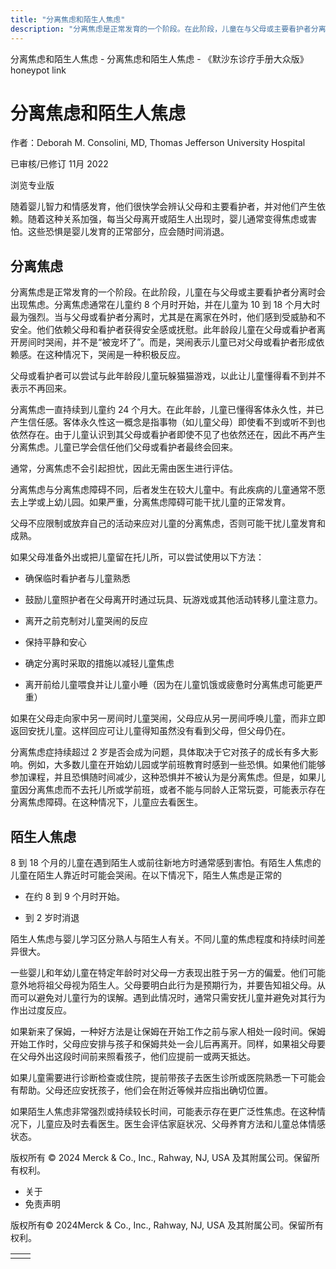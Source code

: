 ```yaml
---
title: "分离焦虑和陌生人焦虑"
description: "分离焦虑是正常发育的一个阶段。在此阶段，儿童在与父母或主要看护者分离时会出现焦虑。分离焦虑通常在儿童约 8 个月时开始，并在儿童为 10 到 18 个月大时最为强烈。当与父母或看护者分离时，尤其是在离家在外时，他们感到受威胁和不安全。他们依赖父母和看护者获得安全感或抚慰。此年龄段儿童在父母或看护者离开房间时哭闹，并不是“被宠坏了”。而是，哭闹表示儿童已对父母或看护者形成依赖感。在这种情况下，哭闹是一种积极反应。"
---
```


﻿分离焦虑和陌生人焦虑 \- 分离焦虑和陌生人焦虑 \- 《默沙东诊疗手册大众版》 honeypot link

# 分离焦虑和陌生人焦虑

作者：Deborah M. Consolini, MD, Thomas Jefferson University Hospital

已审核/已修订 11月 2022

浏览专业版

随着婴儿智力和情感发育，他们很快学会辨认父母和主要看护者，并对他们产生依赖。随着这种关系加强，每当父母离开或陌生人出现时，婴儿通常变得焦虑或害怕。这些恐惧是婴儿发育的正常部分，应会随时间消退。

## 分离焦虑

分离焦虑是正常发育的一个阶段。在此阶段，儿童在与父母或主要看护者分离时会出现焦虑。分离焦虑通常在儿童约 8 个月时开始，并在儿童为 10 到 18 个月大时最为强烈。当与父母或看护者分离时，尤其是在离家在外时，他们感到受威胁和不安全。他们依赖父母和看护者获得安全感或抚慰。此年龄段儿童在父母或看护者离开房间时哭闹，并不是“被宠坏了”。而是，哭闹表示儿童已对父母或看护者形成依赖感。在这种情况下，哭闹是一种积极反应。

父母或看护者可以尝试与此年龄段儿童玩躲猫猫游戏，以此让儿童懂得看不到并不表示不再回来。

分离焦虑一直持续到儿童约 24 个月大。在此年龄，儿童已懂得客体永久性，并已产生信任感。客体永久性这一概念是指事物（如儿童父母）即使看不到或听不到也依然存在。由于儿童认识到其父母或看护者即使不见了也依然还在，因此不再产生分离焦虑。儿童已学会信任他们父母或看护者最终会回来。

通常，分离焦虑不会引起担忧，因此无需由医生进行评估。

分离焦虑与分离焦虑障碍不同，后者发生在较大儿童中。有此疾病的儿童通常不愿去上学或上幼儿园。如果严重，分离焦虑障碍可能干扰儿童的正常发育。

父母不应限制或放弃自己的活动来应对儿童的分离焦虑，否则可能干扰儿童发育和成熟。

如果父母准备外出或把儿童留在托儿所，可以尝试使用以下方法：

- 确保临时看护者与儿童熟悉

- 鼓励儿童照护者在父母离开时通过玩具、玩游戏或其他活动转移儿童注意力。

- 离开之前克制对儿童哭闹的反应

- 保持平静和安心

- 确定分离时采取的措施以减轻儿童焦虑

- 离开前给儿童喂食并让儿童小睡（因为在儿童饥饿或疲惫时分离焦虑可能更严重）


如果在父母走向家中另一房间时儿童哭闹，父母应从另一房间呼唤儿童，而非立即返回安抚儿童。这样回应可让儿童得知虽然没有看到父母，但父母仍在。

分离焦虑症持续超过 2 岁是否会成为问题，具体取决于它对孩子的成长有多大影响。例如，大多数儿童在开始幼儿园或学前班教育时感到一些恐惧。如果他们能够参加课程，并且恐惧随时间减少，这种恐惧并不被认为是分离焦虑。但是，如果儿童因分离焦虑而不去托儿所或学前班，或者不能与同龄人正常玩耍，可能表示存在分离焦虑障碍。在这种情况下，儿童应去看医生。

## 陌生人焦虑

8 到 18 个月的儿童在遇到陌生人或前往新地方时通常感到害怕。有陌生人焦虑的儿童在陌生人靠近时可能会哭闹。在以下情况下，陌生人焦虑是正常的

- 在约 8 到 9 个月时开始。

- 到 2 岁时消退


陌生人焦虑与婴儿学习区分熟人与陌生人有关。不同儿童的焦虑程度和持续时间差异很大。

一些婴儿和年幼儿童在特定年龄时对父母一方表现出胜于另一方的偏爱。他们可能意外地将祖父母视为陌生人。父母要明白此行为是预期行为，并要告知祖父母。从而可以避免对儿童行为的误解。遇到此情况时，通常只需安抚儿童并避免对其行为作出过度反应。

如果新来了保姆，一种好方法是让保姆在开始工作之前与家人相处一段时间。保姆开始工作时，父母应安排与孩子和保姆共处一会儿后再离开。同样，如果祖父母要在父母外出这段时间前来照看孩子，他们应提前一或两天抵达。

如果儿童需要进行诊断检查或住院，提前带孩子去医生诊所或医院熟悉一下可能会有帮助。父母还应安抚孩子，他们会在附近等候并应指出确切位置。

如果陌生人焦虑非常强烈或持续较长时间，可能表示存在更广泛性焦虑。在这种情况下，儿童应及时去看医生。医生会评估家庭状况、父母养育方法和儿童总体情感状态。



版权所有 © 2024
Merck & Co., Inc., Rahway, NJ, USA 及其附属公司。保留所有权利。

- 关于
- 免责声明

版权所有© 2024Merck & Co., Inc., Rahway, NJ, USA 及其附属公司。保留所有权利。

|     |     |
| --- | --- |
|  |  |